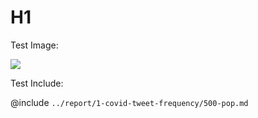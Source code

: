 
# H1

Test Image:

![](../report/1-covid-tweet-frequency/500-pop.png)

Test Include:

@include `../report/1-covid-tweet-frequency/500-pop.md`
